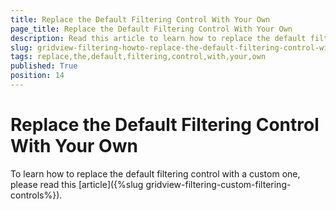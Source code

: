 ```yaml
---
title: Replace the Default Filtering Control With Your Own
page_title: Replace the Default Filtering Control With Your Own
description: Read this article to learn how to replace the default filtering control with a custom one when working with RadGridView - Telerik's WPF DataGrid. 
slug: gridview-filtering-howto-replace-the-default-filtering-control-with-your-own
tags: replace,the,default,filtering,control,with,your,own
published: True
position: 14
---
```


# Replace the Default Filtering Control With Your Own

To learn how to replace the default filtering control with a custom one, please read this [article]({%slug gridview-filtering-custom-filtering-controls%}).


